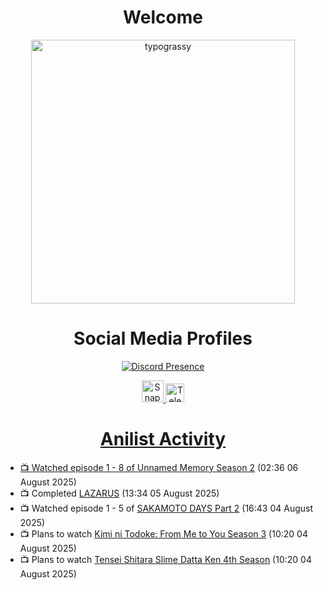 <div align="center">

# Welcome
<a href="https://github.com/kawarimidoll/typograssy">
    <img alt="typograssy" src="https://typograssy.deno.dev/api?text=%E3%82%88%E3%81%86%E3%81%93%E3%81%9D%E3%81%BF%E3%81%AA%E3%81%95%E3%82%93%20-%20Sheby--&&l0=none&l1=82d9d0&l2=027353&l3=038c4c&l4=01402e&bg=none&frame=none&speed=100&comment=" width="421.99">
</a>

</div>

<div align="center">

# Social Media Profiles

[![Discord Presence](https://lanyard.cnrad.dev/api/612532963938271232)](https://discord.com/users/612532963938271232)


<a href="https://www.snapchat.com/add/a.sheby" title="Snapchat Profile">
    <img src="https://www.freepnglogos.com/uploads/snapchat-logo-png-0.png" width="35" alt="Snapchat Logo" />


<a href="https://t.me/ASheby" title="Telegram Profile">
    <img src="https://www.freepnglogos.com/uploads/telegram-logo-png-0.png" width="30" alt="Telegram Logo" />


</div>

<div align="center">

# Anilist Activity

</div>

<!-- ANILIST_ACTIVITY:start -->

-   📺 Watched episode 1 - 8 of [Unnamed Memory Season 2](https://anilist.co/anime/178550) (02:36 06 August 2025)
-   📺 Completed [LAZARUS](https://anilist.co/anime/167336) (13:34 05 August 2025)
-   📺 Watched episode 1 - 5 of [SAKAMOTO DAYS Part 2](https://anilist.co/anime/184237) (16:43 04 August 2025)
-   📺 Plans to watch [Kimi ni Todoke: From Me to You Season 3](https://anilist.co/anime/168872) (10:20 04 August 2025)
-   📺 Plans to watch [Tensei Shitara Slime Datta Ken 4th Season](https://anilist.co/anime/182205) (10:20 04 August 2025)

<!-- ANILIST_ACTIVITY:end -->
